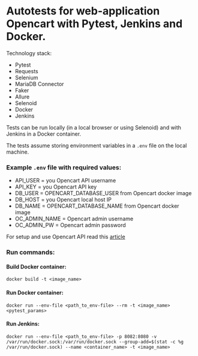 # Autotests for web-application Opencart with Pytest, Jenkins and Docker.

Technology stack:
* Pytest
* Requests
* Selenium
* MariaDB Connector
* Faker
* Allure
* Selenoid
* Docker
* Jenkins

Tests can be run locally (in a local browser or using Selenoid) and with Jenkins in a Docker container.

The tests assume storing environment variables in a `.env` file on the local machine.

### Example `.env` file with required values:
* API_USER = you Opencart API username
* API_KEY = you Opencart API key
* DB_USER = OPENCART_DATABASE_USER from Opencart docker image
* DB_HOST = you Opencart local host IP
* DB_NAME = OPENCART_DATABASE_NAME from Opencart docker image
* OC_ADMIN_NAME = Opencart admin username
* OC_ADMIN_PW = Opencart admin password

For setup and use Opencart API read this [article](https://docs.opencart.com/en-gb/system/users/api/)

### Run commands:
#### Build Docker container:
`docker build -t <image_name>`

#### Run Docker container:
`docker run --env-file <path_to_env-file> --rm -t <image_name> <pytest_params>`

#### Run Jenkins:
`docker run --env-file <path_to_env-file> -p 8082:8080 -v /var/run/docker.sock:/var/run/docker.sock --group-add=$(stat -c %g /var/run/docker.sock) --name <container_name> -t <image_name>`
